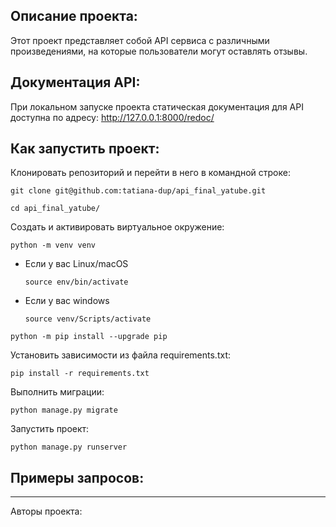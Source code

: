 ## Описание проекта:

Этот проект представляет собой API сервиса с различными произведениями, на которые пользователи могут оставлять отзывы.

## Документация API:
При локальном запуске проекта статическая документация для API доступна по адресу: http://127.0.0.1:8000/redoc/

## Как запустить проект:

Клонировать репозиторий и перейти в него в командной строке:

```
git clone git@github.com:tatiana-dup/api_final_yatube.git
```

```
cd api_final_yatube/
```

Cоздать и активировать виртуальное окружение:

```
python -m venv venv
```

* Если у вас Linux/macOS

    ```
    source env/bin/activate
    ```

* Если у вас windows

    ```
    source venv/Scripts/activate
    ```

```
python -m pip install --upgrade pip
```

Установить зависимости из файла requirements.txt:

```
pip install -r requirements.txt
```

Выполнить миграции:

```
python manage.py migrate
```

Запустить проект:

```
python manage.py runserver
```

## Примеры запросов:

---
Авторы проекта: